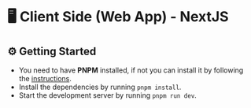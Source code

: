 # 🖥️ Client Side (Web App) - NextJS

## ⚙️ Getting Started

- You need to have **PNPM** installed, if not you can install it by following
  the [instructions](https://pnpm.io/installation).
- Install the dependencies by running `pnpm install`.
- Start the development server by running `pnpm run dev`.
